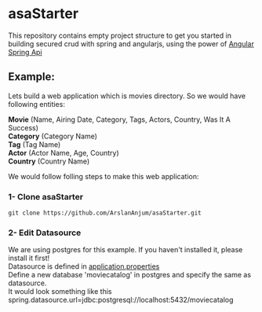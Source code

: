 # asaStarter

This repository contains empty project structure to get you started in building secured crud with spring and angularjs, using the power of [Angular Spring Api](https://github.com/ArslanAnjum/angularSpringApi)

## Example:

Lets build a web application which is movies directory. So we would have following entities:

**Movie**     (Name, Airing Date, Category, Tags, Actors, Country, Was It A Success)</br>
**Category**  (Category Name)</br>
**Tag**       (Tag Name)</br>
**Actor**     (Actor Name, Age, Country)</br>
**Country**   (Country Name)</br>



We would follow folling steps to make this web application:

### 1- Clone asaStarter
    git clone https://github.com/ArslanAnjum/asaStarter.git
    
### 2- Edit Datasource
We are using postgres for this example. If you haven't installed it, please install it first!</br>
Datasource is defined in [application.properties](src/main/resources/application.properties)</br>
Define a new database 'moviecatalog' in postgres and specify the same as datasource.</br>
    It would look something like this spring.datasource.url=jdbc:postgresql://localhost:5432/moviecatalog
